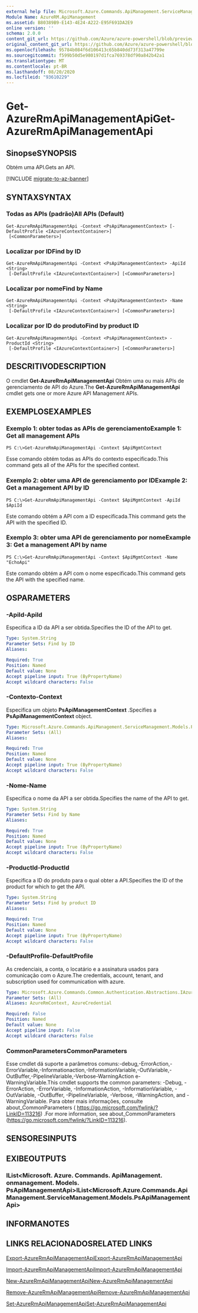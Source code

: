 ```yaml
---
external help file: Microsoft.Azure.Commands.ApiManagement.ServiceManagement.dll-Help.xml
Module Name: AzureRM.ApiManagement
ms.assetid: B80389B9-E143-4E24-A222-E95F691DA2E9
online version: ''
schema: 2.0.0
content_git_url: https://github.com/Azure/azure-powershell/blob/preview/src/ResourceManager/ApiManagement/Commands.ApiManagement/help/Get-AzureRmApiManagementApi.md
original_content_git_url: https://github.com/Azure/azure-powershell/blob/preview/src/ResourceManager/ApiManagement/Commands.ApiManagement/help/Get-AzureRmApiManagementApi.md
ms.openlocfilehash: 95784b084f6d106413c65b840dd73f313a47799e
ms.sourcegitcommit: f599b50d5e980197d1fca769378df90a842b42a1
ms.translationtype: MT
ms.contentlocale: pt-BR
ms.lasthandoff: 08/20/2020
ms.locfileid: "93610229"
---
```

# <span data-ttu-id="905ce-101">Get-AzureRmApiManagementApi</span><span class="sxs-lookup"><span data-stu-id="905ce-101">Get-AzureRmApiManagementApi</span></span>

## <span data-ttu-id="905ce-102">Sinopse</span><span class="sxs-lookup"><span data-stu-id="905ce-102">SYNOPSIS</span></span>
<span data-ttu-id="905ce-103">Obtém uma API.</span><span class="sxs-lookup"><span data-stu-id="905ce-103">Gets an API.</span></span>

[!INCLUDE [migrate-to-az-banner](../../includes/migrate-to-az-banner.md)]

## <span data-ttu-id="905ce-104">SYNTAX</span><span class="sxs-lookup"><span data-stu-id="905ce-104">SYNTAX</span></span>

### <span data-ttu-id="905ce-105">Todas as APIs (padrão)</span><span class="sxs-lookup"><span data-stu-id="905ce-105">All APIs (Default)</span></span>
```
Get-AzureRmApiManagementApi -Context <PsApiManagementContext> [-DefaultProfile <IAzureContextContainer>]
 [<CommonParameters>]
```

### <span data-ttu-id="905ce-106">Localizar por ID</span><span class="sxs-lookup"><span data-stu-id="905ce-106">Find by ID</span></span>
```
Get-AzureRmApiManagementApi -Context <PsApiManagementContext> -ApiId <String>
 [-DefaultProfile <IAzureContextContainer>] [<CommonParameters>]
```

### <span data-ttu-id="905ce-107">Localizar por nome</span><span class="sxs-lookup"><span data-stu-id="905ce-107">Find by Name</span></span>
```
Get-AzureRmApiManagementApi -Context <PsApiManagementContext> -Name <String>
 [-DefaultProfile <IAzureContextContainer>] [<CommonParameters>]
```

### <span data-ttu-id="905ce-108">Localizar por ID do produto</span><span class="sxs-lookup"><span data-stu-id="905ce-108">Find by product ID</span></span>
```
Get-AzureRmApiManagementApi -Context <PsApiManagementContext> -ProductId <String>
 [-DefaultProfile <IAzureContextContainer>] [<CommonParameters>]
```

## <span data-ttu-id="905ce-109">DESCRITIVO</span><span class="sxs-lookup"><span data-stu-id="905ce-109">DESCRIPTION</span></span>
<span data-ttu-id="905ce-110">O cmdlet **Get-AzureRmApiManagementApi** Obtém uma ou mais APIs de gerenciamento de API do Azure.</span><span class="sxs-lookup"><span data-stu-id="905ce-110">The **Get-AzureRmApiManagementApi** cmdlet gets one or more Azure API Management APIs.</span></span>

## <span data-ttu-id="905ce-111">EXEMPLOS</span><span class="sxs-lookup"><span data-stu-id="905ce-111">EXAMPLES</span></span>

### <span data-ttu-id="905ce-112">Exemplo 1: obter todas as APIs de gerenciamento</span><span class="sxs-lookup"><span data-stu-id="905ce-112">Example 1: Get all management APIs</span></span>
```
PS C:\>Get-AzureRmApiManagementApi -Context $ApiMgmtContext
```

<span data-ttu-id="905ce-113">Esse comando obtém todas as APIs do contexto especificado.</span><span class="sxs-lookup"><span data-stu-id="905ce-113">This command gets all of the APIs for the specified context.</span></span>

### <span data-ttu-id="905ce-114">Exemplo 2: obter uma API de gerenciamento por ID</span><span class="sxs-lookup"><span data-stu-id="905ce-114">Example 2: Get a management API by ID</span></span>
```
PS C:\>Get-AzureRmApiManagementApi -Context $ApiMgmtContext -ApiId $ApiId
```

<span data-ttu-id="905ce-115">Este comando obtém a API com a ID especificada.</span><span class="sxs-lookup"><span data-stu-id="905ce-115">This command gets the API with the specified ID.</span></span>

### <span data-ttu-id="905ce-116">Exemplo 3: obter uma API de gerenciamento por nome</span><span class="sxs-lookup"><span data-stu-id="905ce-116">Example 3: Get a management API by name</span></span>
```
PS C:\>Get-AzureRmApiManagementApi -Context $ApiMgmtContext -Name "EchoApi"
```

<span data-ttu-id="905ce-117">Este comando obtém a API com o nome especificado.</span><span class="sxs-lookup"><span data-stu-id="905ce-117">This command gets the API with the specified name.</span></span>

## <span data-ttu-id="905ce-118">OS</span><span class="sxs-lookup"><span data-stu-id="905ce-118">PARAMETERS</span></span>

### <span data-ttu-id="905ce-119">-ApiId</span><span class="sxs-lookup"><span data-stu-id="905ce-119">-ApiId</span></span>
<span data-ttu-id="905ce-120">Especifica a ID da API a ser obtida.</span><span class="sxs-lookup"><span data-stu-id="905ce-120">Specifies the ID of the API to get.</span></span>

```yaml
Type: System.String
Parameter Sets: Find by ID
Aliases: 

Required: True
Position: Named
Default value: None
Accept pipeline input: True (ByPropertyName)
Accept wildcard characters: False
```

### <span data-ttu-id="905ce-121">-Contexto</span><span class="sxs-lookup"><span data-stu-id="905ce-121">-Context</span></span>
<span data-ttu-id="905ce-122">Especifica um objeto **PsApiManagementContext** .</span><span class="sxs-lookup"><span data-stu-id="905ce-122">Specifies a **PsApiManagementContext** object.</span></span>

```yaml
Type: Microsoft.Azure.Commands.ApiManagement.ServiceManagement.Models.PsApiManagementContext
Parameter Sets: (All)
Aliases: 

Required: True
Position: Named
Default value: None
Accept pipeline input: True (ByPropertyName)
Accept wildcard characters: False
```

### <span data-ttu-id="905ce-123">-Nome</span><span class="sxs-lookup"><span data-stu-id="905ce-123">-Name</span></span>
<span data-ttu-id="905ce-124">Especifica o nome da API a ser obtida.</span><span class="sxs-lookup"><span data-stu-id="905ce-124">Specifies the name of the API to get.</span></span>

```yaml
Type: System.String
Parameter Sets: Find by Name
Aliases: 

Required: True
Position: Named
Default value: None
Accept pipeline input: True (ByPropertyName)
Accept wildcard characters: False
```

### <span data-ttu-id="905ce-125">-ProductId</span><span class="sxs-lookup"><span data-stu-id="905ce-125">-ProductId</span></span>
<span data-ttu-id="905ce-126">Especifica a ID do produto para o qual obter a API.</span><span class="sxs-lookup"><span data-stu-id="905ce-126">Specifies the ID of the product for which to get the API.</span></span>

```yaml
Type: System.String
Parameter Sets: Find by product ID
Aliases: 

Required: True
Position: Named
Default value: None
Accept pipeline input: True (ByPropertyName)
Accept wildcard characters: False
```

### <span data-ttu-id="905ce-127">-DefaultProfile</span><span class="sxs-lookup"><span data-stu-id="905ce-127">-DefaultProfile</span></span>
<span data-ttu-id="905ce-128">As credenciais, a conta, o locatário e a assinatura usados para comunicação com o Azure.</span><span class="sxs-lookup"><span data-stu-id="905ce-128">The credentials, account, tenant, and subscription used for communication with azure.</span></span>

```yaml
Type: Microsoft.Azure.Commands.Common.Authentication.Abstractions.IAzureContextContainer
Parameter Sets: (All)
Aliases: AzureRmContext, AzureCredential

Required: False
Position: Named
Default value: None
Accept pipeline input: False
Accept wildcard characters: False
```

### <span data-ttu-id="905ce-129">CommonParameters</span><span class="sxs-lookup"><span data-stu-id="905ce-129">CommonParameters</span></span>
<span data-ttu-id="905ce-130">Esse cmdlet dá suporte a parâmetros comuns:-debug,-ErrorAction,-ErrorVariable,-Informationaction,-InformationVariable,-OutVariable,-OutBuffer,-PipelineVariable,-Verbose-WarningAction e-WarningVariable.</span><span class="sxs-lookup"><span data-stu-id="905ce-130">This cmdlet supports the common parameters: -Debug, -ErrorAction, -ErrorVariable, -InformationAction, -InformationVariable, -OutVariable, -OutBuffer, -PipelineVariable, -Verbose, -WarningAction, and -WarningVariable.</span></span> <span data-ttu-id="905ce-131">Para obter mais informações, consulte about_CommonParameters ( https://go.microsoft.com/fwlink/?LinkID=113216) .</span><span class="sxs-lookup"><span data-stu-id="905ce-131">For more information, see about_CommonParameters (https://go.microsoft.com/fwlink/?LinkID=113216).</span></span>

## <span data-ttu-id="905ce-132">SENSORES</span><span class="sxs-lookup"><span data-stu-id="905ce-132">INPUTS</span></span>

## <span data-ttu-id="905ce-133">EXIBE</span><span class="sxs-lookup"><span data-stu-id="905ce-133">OUTPUTS</span></span>

### <span data-ttu-id="905ce-134">IList<Microsoft. Azure. Commands. ApiManagement. onmanagement. Models. PsApiManagementApi></span><span class="sxs-lookup"><span data-stu-id="905ce-134">IList<Microsoft.Azure.Commands.ApiManagement.ServiceManagement.Models.PsApiManagementApi></span></span>

## <span data-ttu-id="905ce-135">INFORMA</span><span class="sxs-lookup"><span data-stu-id="905ce-135">NOTES</span></span>

## <span data-ttu-id="905ce-136">LINKS RELACIONADOS</span><span class="sxs-lookup"><span data-stu-id="905ce-136">RELATED LINKS</span></span>

[<span data-ttu-id="905ce-137">Export-AzureRmApiManagementApi</span><span class="sxs-lookup"><span data-stu-id="905ce-137">Export-AzureRmApiManagementApi</span></span>](./Export-AzureRmApiManagementApi.md)

[<span data-ttu-id="905ce-138">Import-AzureRmApiManagementApi</span><span class="sxs-lookup"><span data-stu-id="905ce-138">Import-AzureRmApiManagementApi</span></span>](./Import-AzureRmApiManagementApi.md)

[<span data-ttu-id="905ce-139">New-AzureRmApiManagementApi</span><span class="sxs-lookup"><span data-stu-id="905ce-139">New-AzureRmApiManagementApi</span></span>](./New-AzureRmApiManagementApi.md)

[<span data-ttu-id="905ce-140">Remove-AzureRmApiManagementApi</span><span class="sxs-lookup"><span data-stu-id="905ce-140">Remove-AzureRmApiManagementApi</span></span>](./Remove-AzureRmApiManagementApi.md)

[<span data-ttu-id="905ce-141">Set-AzureRmApiManagementApi</span><span class="sxs-lookup"><span data-stu-id="905ce-141">Set-AzureRmApiManagementApi</span></span>](./Set-AzureRmApiManagementApi.md)


